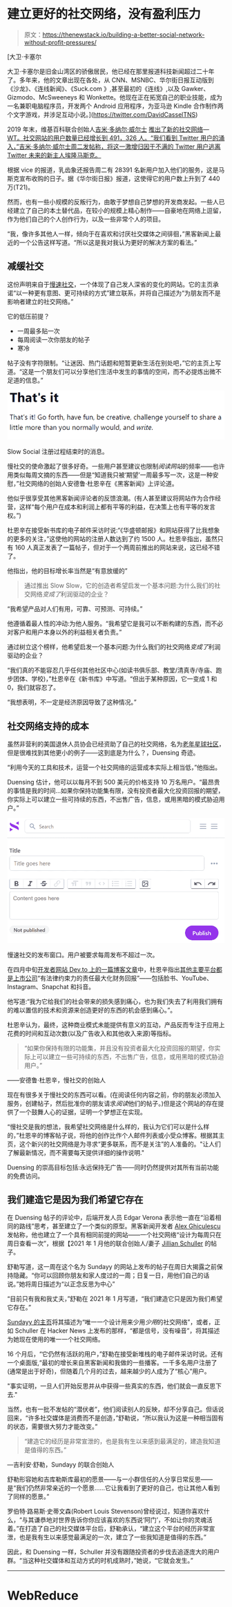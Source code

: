 # 建立更好的社交网络，没有盈利压力

> 原文：<https://thenewstack.io/building-a-better-social-network-without-profit-pressures/>

[](https://twitter.com/DavidCasselTNS)

 [大卫·卡塞尔

大卫·卡塞尔是旧金山湾区的骄傲居民，他已经在那里报道科技新闻超过二十年了。多年来，他的文章出现在各处，从 CNN、MSNBC、华尔街日报互动版到《沙龙》、《连线新闻》、《Suck.com 》,甚至最初的《连线》,以及 Gawker、Gizmodo、McSweeneys 和 Wonkette。他现在正在拓宽自己的职业技能，成为一名兼职电脑程序员，开发两个 Android 应用程序，为亚马逊 Kindle 合作制作两个文字游戏，并涉足互动小说。](https://twitter.com/DavidCasselTNS) [](https://twitter.com/DavidCasselTNS)

2019 年末，维基百科联合创始人[吉米·多纳尔·威尔士](https://www.linkedin.com/in/jimmy-wales-919a8b) [推出了新的社交网络](https://thenewstack.io/jimmy-wales-new-social-network-tests-whether-moderation-can-scale/)—[WT。社交网站的用户数量已经增长到 491，326 人。“我们看到 Twitter 用户的涌入，”吉米·多纳尔·威尔士周二发帖称，将这一激增归因于不满的 Twitter 用户逃离 Twitter 未来的新主人埃隆马斯克。](https://wt.social/)

根据 vice 的报道，乳齿象还报告周二有 28391 名新用户加入他们的服务，这是马斯克宣布收购的日子。据《华尔街日报》报道，这使得它的用户数上升到了 440 万(T21)。

然而，也有一些小规模的反叛行为，由敢于梦想自己梦想的开发商发起。一些人已经建立了自己的本土替代品，在较小的规模上精心制作——自豪地在网络上逗留，作为他们自己的个人创作行为，以及一些非常个人的项目。

“我，像许多其他人一样，倾向于在喜欢和讨厌社交媒体之间徘徊，”黑客新闻上最近的一个公告这样写道。“所以这是我对我认为更好的解决方案的看法。”

## 减缓社交

这份声明来自于[慢速社交](https://slowsocial.us/)，一个体现了自己发人深省的变化的网站。它的主页承诺“以一种更有意图、更可持续的方式”建立联系，并将自己描述为“为朋友而不是影响者建立的社交网络。”

它的低压前提？

*   一周最多贴一次
*   每周阅读一次你朋友的帖子
*   寒冷

帖子没有字符限制。“让迷因、热门话题和短暂更新生活在别处吧，”它的主页上写道。“这是一个朋友们可以分享他们生活中发生的事情的空间，而不必提炼出微不足道的信息。”

![Screenshot from Slow Social signup process](img/15ca0286f029e127666541dce7279ae1.png)

Slow Social 注册过程结束时的消息。

慢社交的使命激起了很多好奇。一些用户甚至建议也限制*阅读网站*的频率——也许用类似每周文摘的东西——但是“知道我只被‘期望’一周最多写一次，这是一种安慰，”社交网络的创始人安德鲁·杜恩辛在《黑客新闻》上评论道。

他似乎很享受其他黑客新闻评论者的反馈浪潮。(有人甚至建议将网站作为合作经营，这样“每个用户在成本和利润上都有平等的利益，在决策上也有平等的发言权。”)

杜恩辛在接受新书库的电子邮件采访时说:“《华盛顿邮报》和网站获得了比我想象的更多的关注，”这使他的网站的注册人数达到了约 1500 人。杜恩辛指出，虽然只有 160 人真正发表了一篇帖子，但对于一个两周前推出的网站来说，这已经不错了。

他指出，他的目标增长率当然是“有意放缓的”

> 通过推出 Slow Slow，它的创造者希望启发一个基本问题:为什么我们的社交网络*变成了*利润驱动的企业？

“我希望产品对人们有用，可靠、可预测、可持续。”

他遵循着最人性的冲动:为他人服务。“我希望它是我可以不断构建的东西，而不必对客户和用户本身以外的利益相关者负责。”

通过树立这个榜样，他希望启发一个基本问题:为什么我们的社交网络*变成了*利润驱动的企业？

“我们真的不能容忍几乎任何其他社区中心(如读书俱乐部、教堂/清真寺/寺庙、跑步团体、学校)，”杜恩辛在《新书库》中写道。“但出于某种原因，它一变成 1 和 0，我们就容忍了。

“我想表明，不一定是经济原因导致了这种情况。”

## 社交网络支持的成本

虽然非营利的美国退休人员协会已经资助了自己的社交网络，名为[老年星球社区](https://community.seniorplanet.org/)，但是很难找到其他更小的例子——这到底是为什么？，Duensing 奇迹。

“利用今天的工具和技术，运营一个社交网络的运营成本实际上相当低，”他指出。

Duensing 估计，他可以以每月不到 500 美元的价格支持 10 万名用户。“最昂贵的事情是我的时间…如果你保持功能集有限，没有投资者最大化投资回报的期望，你实际上可以建立一些可持续的东西，不出售广告，信息，或用黑暗的模式胁迫用户。”

![](img/3b3e1ea4ebf69229a0367522d3f05c7e.png)

慢速社交的发布窗口。用户被要求每周发布不超过一次。

在四月中旬[开发者网站 Dev.to 上的一篇博客文章](https://dev.to/duensing/introducing-slow-social-4a90)中，杜恩辛指出[其他主要平台都是上市公司](https://dev.to/duensing/introducing-slow-social-4a90)“有法律约束力的责任最大化财务回报”——包括脸书、YouTube、Instagram、Snapchat 和抖音。

他写道:“我为它给我们的社会带来的损失感到痛心，也为我们失去了利用我们拥有的难以置信的技术和资源来创造更好的东西的机会感到痛心。”。

杜恩辛认为，最终，这种商业模式未能提供有意义的互动，产品反而专注于应用上花费的时间和互动次数(以及广告收入和其他收入来源)等指标。

> “如果你保持有限的功能集，并且没有投资者最大化投资回报的期望，你实际上可以建立一些可持续的东西，不出售广告，信息，或用黑暗的模式胁迫用户。”

——安德鲁·杜恩辛，慢社交的创始人

现在有很多关于慢社交的东西可以看。(在阅读任何内容之前，你的朋友必须加入服务，创建帖子，然后批准你的朋友请求*阅读*他们的帖子。)但是这个网站的存在提供了一个鼓舞人心的证据，证明一个梦想正在实现。

“慢社交是我的想法，我希望社交网络是什么样的，我认为它们可以是什么样的，”杜恩辛的博客帖子说，将他的创作比作个人邮件列表或小受众博客。根据其主页，这个新兴的社交网络是为寻求“更多联系，而不是关注”的人准备的。"让人们了解最新情况，而不需要每天提供详细的操作说明."

Duensing 的崇高目标包括:永远保持无广告——同时仍然提供对其所有当前功能的免费访问。

## 我们建造它是因为我们希望它存在

在 Duensing 帖子的评论中，后端开发人员 Edgar Verona 表示他一直在“沿着相同的路线”思考，甚至建立了一个类似的原型。黑客新闻开发者 [Alex Ghiculescu](https://www.linkedin.com/in/ghiculescu) 发帖称，他也建立了一个具有相同前提的网站——一个社交网络“设计为每周只在周日查看一次”，根据【2021 年 1 月他的联合创始人/妻子 [Jillian Schuller](https://www.linkedin.com/in/jillian-schuller) 的帖子。

舒勒写道，这一周在这个名为 Sundayy 的网站上发布的帖子在周日大揭露之前保持隐藏。“你可以回顾你朋友和家人度过的一周；日复一日，用他们自己的话说。”她将周日描述为“以正念反思为中心”

“目前只有我和我丈夫，”舒勒在 2021 年 1 月写道，“我们建造它只是因为我们希望它存在。”

[Sundayy 的主页](https://www.sundayy.app/)将其描述为“唯一一个设计用来少用*少用*的社交网络”，或者，正如 Schuller 在 Hacker News 上发布的那样，“都是信号，没有噪音”，将其描述为她现在使用的唯一一个社交网络。

16 个月后，“它仍然有活跃的用户，”舒勒在接受新堆栈的电子邮件采访时说。还有一个桌面版,“最初的增长来自黑客新闻和我做的一些播客。一千多名用户注册了(通常是出于好奇)，但随着几个月的过去，越来越少的人成为了“核心”用户。

"事实证明，一旦人们开始反思并从中获得一些真实的东西，他们就会一直反思下去."

当然，也有一批不发帖的“潜伏者”，他们阅读别人的反映，却不分享自己。但话说回来，“许多社交媒体是消费而不是创造，”舒勒说，“所以我认为这是一种相当固有的状态，需要很大努力才能改变。”

> “建造它的经历是非常宣泄的，也是我有生以来感到最满足的，建造我知道是值得的东西。”

—吉利安·舒勒，Sundayy 的联合创始人

舒勒形容她和吉库勒斯库最初的愿景——与一小群信任的人分享日常反思——是“我们仍然非常亲近的一个愿景……它让我看到了更好的自己，也让其他人看到了同样的愿景。”

罗伯特·路易斯·史蒂文森(Robert Louis Stevenson)曾经说过，知道你喜欢什么，“与其谦恭地对世界告诉你你应该喜欢的东西说‘阿门’，不如让你的灵魂活着。”在打造了自己的社交媒体平台后，舒勒承认，“建立这个平台的经历非常宣泄，也是我有生以来感觉最满足的一次，建立了一些我知道是值得的东西。”

因此，和 Duensing 一样，Schuller 并没有跟随投资者的步伐去追逐庞大的用户群。“当这种社交媒体和互动方式的时机成熟时，”她说，“它就会发生。”

* * *

# WebReduce

<svg xmlns:xlink="http://www.w3.org/1999/xlink" viewBox="0 0 68 31" version="1.1"><title>Group</title> <desc>Created with Sketch.</desc></svg>
